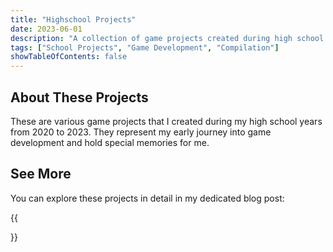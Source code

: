 ```yaml
---
title: "Highschool Projects"
date: 2023-06-01
description: "A collection of game projects created during high school years (2020-2023)"
tags: ["School Projects", "Game Development", "Compilation"]
showTableOfContents: false
---
```


## About These Projects

These are various game projects that I created during my high school years from 2020 to 2023. They represent my early journey into game development and hold special memories for me.

## See More

You can explore these projects in detail in my dedicated blog post:

{{<article link="/posts/school-chaos/">}}
